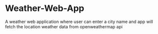 # Weather-Web-App
A weather web application where user can enter a city name and app will fetch the location weather data from openweathermap api
